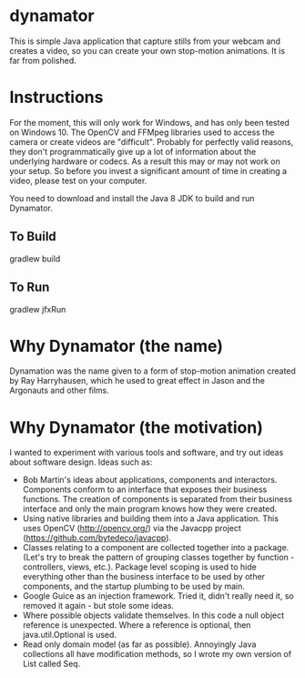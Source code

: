 # dynamator
This is simple Java application that capture stills from your webcam and creates a video, so you can create your own stop-motion animations.  It is far from polished.

# Instructions
For the moment, this will only work for Windows, and has only been tested on Windows 10.
The OpenCV and FFMpeg libraries used to access the camera or create videos are "difficult". Probably for perfectly valid reasons, they don't programmatically give up a lot of information about the underlying hardware or codecs.  As a result this may or may not work on your setup.  So before you invest a significant amount of time in creating a video, please test on your computer. 

You need to download and install the Java 8 JDK to build and run Dynamator.

## To Build
  gradlew build

## To Run
  gradlew jfxRun


# Why Dynamator (the name)
Dynamation was the name given to a form of stop-motion animation created by Ray Harryhausen, which he used to great effect in Jason and the Argonauts and other films.

# Why Dynamator (the motivation)
I wanted to experiment with various tools and software, and try out ideas about software design.
Ideas such as:
* Bob Martin's ideas about applications, components and interactors. Components conform to an interface that exposes their business functions.  The creation of components is separated from their business interface and only the main program knows how they were created.
* Using native libraries and building them into a Java application.  This uses OpenCV (http://opencv.org/) via the Javacpp project (https://github.com/bytedeco/javacpp).
* Classes relating to a component are collected together into a package. (Let's try to break the pattern of grouping classes together by function - controllers, views, etc.).  Package level scoping is used to hide everything other than the business interface to be used by other components, and the startup plumbing to be used by main.
* Google Guice as an injection framework.  Tried it, didn't really need it, so removed it again - but stole some ideas. 
* Where possible objects validate themselves.  In this code a null object reference is unexpected.  Where a reference is optional, then java.util.Optional is used.
* Read only domain model (as far as possible).  Annoyingly Java collections all have modification methods, so I wrote my own version of List called Seq.
